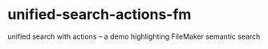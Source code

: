 # unified-search-actions-fm
unified search with actions – a demo highlighting FileMaker semantic search 
